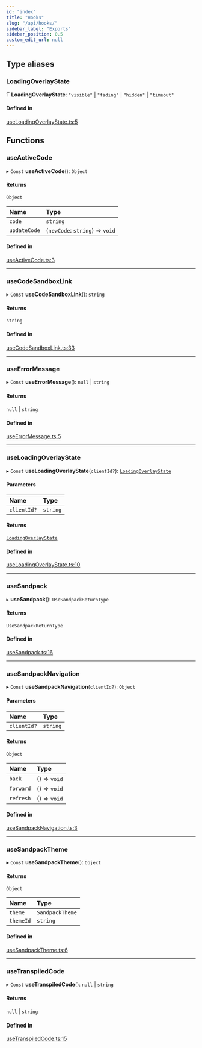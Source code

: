 ```yaml
---
id: "index"
title: "Hooks"
slug: "/api/hooks/"
sidebar_label: "Exports"
sidebar_position: 0.5
custom_edit_url: null
---
```


## Type aliases

### LoadingOverlayState

Ƭ **LoadingOverlayState**: ``"visible"`` \| ``"fading"`` \| ``"hidden"`` \| ``"timeout"``

#### Defined in

[useLoadingOverlayState.ts:5](https://github.com/codesandbox/sandpack/blob/eca3fa8/sandpack-react/src/hooks/useLoadingOverlayState.ts#L5)

## Functions

### useActiveCode

▸ `Const` **useActiveCode**(): `Object`

#### Returns

`Object`

| Name | Type |
| :------ | :------ |
| `code` | `string` |
| `updateCode` | (`newCode`: `string`) => `void` |

#### Defined in

[useActiveCode.ts:3](https://github.com/codesandbox/sandpack/blob/eca3fa8/sandpack-react/src/hooks/useActiveCode.ts#L3)

___

### useCodeSandboxLink

▸ `Const` **useCodeSandboxLink**(): `string`

#### Returns

`string`

#### Defined in

[useCodeSandboxLink.ts:33](https://github.com/codesandbox/sandpack/blob/eca3fa8/sandpack-react/src/hooks/useCodeSandboxLink.ts#L33)

___

### useErrorMessage

▸ `Const` **useErrorMessage**(): ``null`` \| `string`

#### Returns

``null`` \| `string`

#### Defined in

[useErrorMessage.ts:5](https://github.com/codesandbox/sandpack/blob/eca3fa8/sandpack-react/src/hooks/useErrorMessage.ts#L5)

___

### useLoadingOverlayState

▸ `Const` **useLoadingOverlayState**(`clientId?`): [`LoadingOverlayState`](#loadingoverlaystate)

#### Parameters

| Name | Type |
| :------ | :------ |
| `clientId?` | `string` |

#### Returns

[`LoadingOverlayState`](#loadingoverlaystate)

#### Defined in

[useLoadingOverlayState.ts:10](https://github.com/codesandbox/sandpack/blob/eca3fa8/sandpack-react/src/hooks/useLoadingOverlayState.ts#L10)

___

### useSandpack

▸ **useSandpack**(): `UseSandpackReturnType`

#### Returns

`UseSandpackReturnType`

#### Defined in

[useSandpack.ts:16](https://github.com/codesandbox/sandpack/blob/eca3fa8/sandpack-react/src/hooks/useSandpack.ts#L16)

___

### useSandpackNavigation

▸ `Const` **useSandpackNavigation**(`clientId?`): `Object`

#### Parameters

| Name | Type |
| :------ | :------ |
| `clientId?` | `string` |

#### Returns

`Object`

| Name | Type |
| :------ | :------ |
| `back` | () => `void` |
| `forward` | () => `void` |
| `refresh` | () => `void` |

#### Defined in

[useSandpackNavigation.ts:3](https://github.com/codesandbox/sandpack/blob/eca3fa8/sandpack-react/src/hooks/useSandpackNavigation.ts#L3)

___

### useSandpackTheme

▸ `Const` **useSandpackTheme**(): `Object`

#### Returns

`Object`

| Name | Type |
| :------ | :------ |
| `theme` | `SandpackTheme` |
| `themeId` | `string` |

#### Defined in

[useSandpackTheme.ts:6](https://github.com/codesandbox/sandpack/blob/eca3fa8/sandpack-react/src/hooks/useSandpackTheme.ts#L6)

___

### useTranspiledCode

▸ `Const` **useTranspiledCode**(): ``null`` \| `string`

#### Returns

``null`` \| `string`

#### Defined in

[useTranspiledCode.ts:15](https://github.com/codesandbox/sandpack/blob/eca3fa8/sandpack-react/src/hooks/useTranspiledCode.ts#L15)
